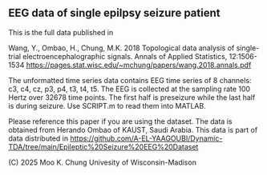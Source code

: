 ## EEG data of single epilpsy seizure patient

This is the full data published in 

Wang, Y., Ombao, H., Chung, M.K. 2018 Topological data analysis of single-trial electroencephalographic signals. Annals of Applied Statistics, 12:1506-1534
https://pages.stat.wisc.edu/~mchung/papers/wang.2018.annals.pdf

The unformatted time series data contains EEG time series of 8 channels: c3, c4, cz, p3, p4, t3, t4, t5.
The EEG is collected at the sampling rate 100 Hertz over 32678 time points. 
The first half is preseizure while the last half is during seizure. Use SCRIPT.m to read them into MATLAB.


Please reference this paper if you are using the dataset. 
The data is obtained from Herando Ombao of KAUST, Saudi Arabia. 
This data is part of data distributed in 
https://github.com/A-EL-YAAGOUBI/Dynamic-TDA/tree/main/Epileptic%20Seizure%20EEG%20Dataset

(C) 2025 Moo K. Chung
Univesity of Wisconsin-Madison
